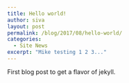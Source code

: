 ```yaml
---
title: Hello world!
author: siva
layout: post
permalink: /blog/2017/08/hello-world/
categories:
  - Site News
excerpt: "Mike testing 1 2 3..."
---
```


First blog post to get a flavor of jekyll.